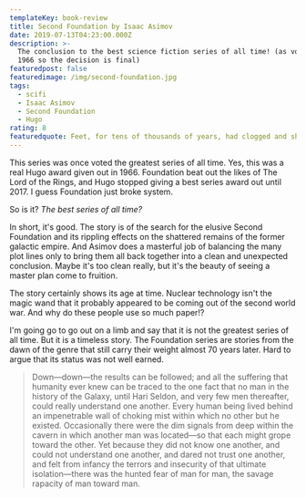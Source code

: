 ```yaml
---
templateKey: book-review
title: Second Foundation by Isaac Asimov
date: 2019-07-13T04:23:00.000Z
description: >-
  The conclusion to the best science fiction series of all time! (as voted in
  1966 so the decision is final)
featuredpost: false
featuredimage: /img/second-foundation.jpg
tags:
  - scifi
  - Isaac Asimov
  - Second Foundation
  - Hugo
rating: 8
featuredquote: Feet, for tens of thousands of years, had clogged and shuffled in the mud – and held down the minds which, for an equal time, had been fit for the companionship of the stars.
---
```


This series was once voted the greatest series of all time. Yes, this was a real Hugo award given out in 1966. Foundation beat out the likes of The Lord of the Rings, and Hugo stopped giving a best series award out until 2017. I guess Foundation just broke system.

So is it? _The best series of all time?_

In short, it's good. The story is of the search for the elusive Second Foundation and its rippling effects on the shattered remains of the former galactic empire. And Asimov does a masterful job of balancing the many plot lines only to bring them all back together into a clean and unexpected conclusion. Maybe it's too clean really, but it's the beauty of seeing a master plan come to fruition.

The story certainly shows its age at time. Nuclear technology isn't the magic wand that it probably appeared to be coming out of the second world war. And why do these people use so much paper!?

I'm going go to go out on a limb and say that it is not the greatest series of all time. But it is a timeless story. The Foundation series are stories from the dawn of the genre that still carry their weight almost 70 years later. Hard to argue that its status was not well earned.

> Down—down—the results can be followed; and all the suffering that humanity ever knew can be traced to the one fact that no man in the history of the Galaxy, until Hari Seldon, and very few men thereafter, could really understand one another. Every human being lived behind an impenetrable wall of choking mist within which no other but he existed. Occasionally there were the dim signals from deep within the cavern in which another man was located—so that each might grope toward the other. Yet because they did not know one another, and could not understand one another, and dared not trust one another, and felt from infancy the terrors and insecurity of that ultimate isolation—there was the hunted fear of man for man, the savage rapacity of man toward man.
